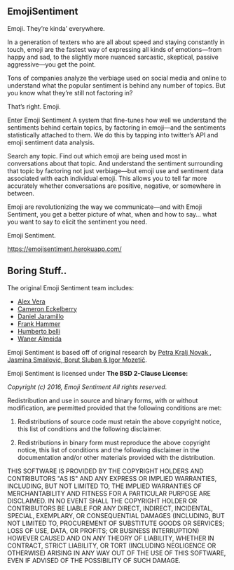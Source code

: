 ## EmojiSentiment

Emoji. They’re kinda’ everywhere.

In a generation of texters who are all about speed and staying constantly in touch, emoji are the fastest way of expressing all kinds of emotions—from happy and sad, to the slightly more nuanced sarcastic, skeptical, passive aggressive—you get the point.

Tons of companies analyze the verbiage used on social media and online to understand what the popular sentiment is behind any number of topics. But you know what they’re still not factoring in?

That’s right. Emoji.

Enter Emoji Sentiment
A system that fine-tunes how well we understand the sentiments behind certain topics, by factoring in emoji—and the sentiments statistically attached to them. We do this by tapping into twitter’s API and emoji sentiment data analysis.

Search any topic. Find out which emoji are being used most in conversations about that topic. And understand the sentiment surrounding that topic by factoring not just verbiage—but emoji use and sentiment data associated with each individual emoji. This allows you to tell far more accurately whether conversations are positive, negative, or somewhere in between.

Emoji are revolutionizing the way we communicate—and with Emoji Sentiment, you get a better picture of what, when and how to say… what you want to say to elicit the sentiment you need.

Emoji Sentiment.

https://emojisentiment.herokuapp.com/


## Boring Stuff..

The original Emoji Sentiment team includes:
* [Alex Vera](https://twitter.com/Altri__)
* [Cameron Eckelberry](http://www.cameroneckelberry.com/)
* [Daniel Jaramillo](http://www.danijaramillo.com/)
* [Frank Hammer](http://frankhammar.com/)
* [Humberto belli](http://www.humbertobelli.com/)
* [Waner Almeida](http://www.waneralmeida.com/#hey)

Emoji Sentiment is based off of original research by [Petra Kralj Novak , Jasmina Smailović, Borut Sluban & Igor Mozetič](http://journals.plos.org/plosone/article?id=10.1371/journal.pone.0144296).  

Emoji Sentiment is licensed under **The BSD 2-Clause License:**   

*Copyright (c) 2016, Emoji Sentiment All rights reserved.*

Redistribution and use in source and binary forms, with or without modification, are permitted provided that the following conditions are met:

1. Redistributions of source code must retain the above copyright notice, this list of conditions and the following disclaimer.

2. Redistributions in binary form must reproduce the above copyright notice, this list of conditions and the following disclaimer in the documentation and/or other materials provided with the distribution.

THIS SOFTWARE IS PROVIDED BY THE COPYRIGHT HOLDERS AND CONTRIBUTORS "AS IS" AND ANY EXPRESS OR IMPLIED WARRANTIES, INCLUDING, BUT NOT LIMITED TO, THE IMPLIED WARRANTIES OF MERCHANTABILITY AND FITNESS FOR A PARTICULAR PURPOSE ARE DISCLAIMED. IN NO EVENT SHALL THE COPYRIGHT HOLDER OR CONTRIBUTORS BE LIABLE FOR ANY DIRECT, INDIRECT, INCIDENTAL, SPECIAL, EXEMPLARY, OR CONSEQUENTIAL DAMAGES (INCLUDING, BUT NOT LIMITED TO, PROCUREMENT OF SUBSTITUTE GOODS OR SERVICES; LOSS OF USE, DATA, OR PROFITS; OR BUSINESS INTERRUPTION) HOWEVER CAUSED AND ON ANY THEORY OF LIABILITY, WHETHER IN CONTRACT, STRICT LIABILITY, OR TORT (INCLUDING NEGLIGENCE OR OTHERWISE) ARISING IN ANY WAY OUT OF THE USE OF THIS SOFTWARE, EVEN IF ADVISED OF THE POSSIBILITY OF SUCH DAMAGE.
